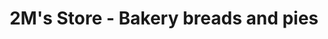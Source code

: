 ---
title: "2M's Store - Bakery breads and pies"
url: /baguio/2ms-store-bakery-breads-and-pies/
shop: bakery
---